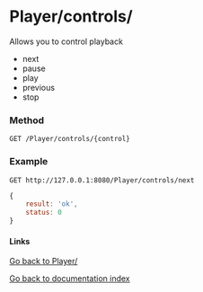 Player/controls/
======================

Allows you to control playback

- next
- pause
- play
- previous
- stop

### Method ###

    GET /Player/controls/{control}

### Example ###

    GET http://127.0.0.1:8080/Player/controls/next

```javascript
{
	result: 'ok',
	status: 0
}
```

#### Links ####

[Go back to Player/](index.md)

[Go back to documentation index](../index.md)